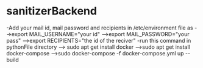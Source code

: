 # sanitizerBackend
-Add your mail id, mail password and recipients in /etc/environment file as
-->export MAIL_USERNAME="your id"
-->export MAIL_PASSWORD="your pass"
-->export RECIPIENTS="the id of the reciver"
-run this command in pythonFile directory 
--> sudo apt get install docker 
-->sudo apt get install docker-compose 
-->sudo docker-compose -f docker-compose.yml up --build

